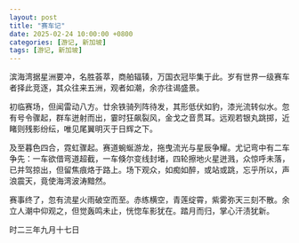 ```yaml
---
layout: post
title: "赛车记"
date: 2025-02-24 10:00:00 +0800
categories: [游记, 新加坡]
tags: [游记, 新加坡]
---
```



滨海湾据星洲要冲，名胜荟萃，商舶辐辏，万国衣冠毕集于此。岁有世界一级赛车者择此竞逐，其众往来五洲，观者如潮，余亦往谒盛景。

初临赛场，但闻雷动八方。廿余铁骑列阵待发，其形低伏如豹，漆光流转似水。忽有号令骤起，群车迸射而出，霎时狂飙裂风，金戈之音贯耳。远观若银丸跳掷，近睹则残影纷纭，唯见尾翼明灭于日辉之下。

及至暮色四合，霓虹骤起。赛道蜿蜒游龙，拖曳流光与星辰争耀。尤记弯中有二车争先：一车欲借弯道超截，一车倏尔变线封堵，四轮擦地火星迸溅，众惊呼未落，已并驾掠出，但留焦痕烙于路上。场下观众，如痴如醉，或站或跳，忘乎所以，声浪震天，竟使海湾波涛黯然。

赛事终了，忽有流星火雨破空而至。赤练横空，青莲绽霄，紫雾弥天三刻不散。余立人潮中仰观之，但觉轰鸣未止，恍惚车影犹在。踏月而归，掌心汗渍犹新。


时二三年九月十七日